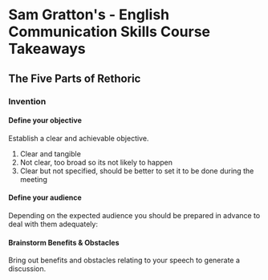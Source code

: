 # Sam Gratton's - English Communication Skills Course Takeaways

## 

## The Five Parts of Rethoric

### Invention

#### Define your objective

Establish a clear and achievable objective.

1. Clear and tangible
2. Not clear, too broad so its not likely to happen
3. Clear but not specified, should be better to set it to be done during the meeting

#### Define your audience

Depending on the expected audience you should be prepared in advance to deal with them adequately:

#### Brainstorm Benefits & Obstacles
 
Bring out benefits and obstacles relating to your speech to generate a discussion.